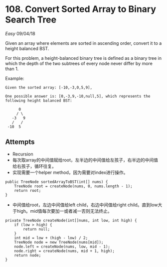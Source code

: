# 108. Convert Sorted Array to Binary Search Tree
*Easy*
09/04/18

Given an array where elements are sorted in ascending order, convert it to a height balanced BST.

For this problem, a height-balanced binary tree is defined as a binary tree in which the depth of the two subtrees of every node never differ by more than 1.

Example:
```
Given the sorted array: [-10,-3,0,5,9],

One possible answer is: [0,-3,9,-10,null,5], which represents the following height balanced BST:

      0
     / \
   -3   9
   /   /
 -10  5
```

## Attempts
* Recursion
* 每次取array的中间值赋给root，左半边的中间值给左孩子，右半边的中间值给右孩子，循环往复。
* 实现需要一个helper method，因为需要对index进行操作。
```
public TreeNode sortedArrayToBST(int[] nums) {
    TreeNode root = createNode(nums, 0, nums.length - 1);
    return root;
}
```
  - 中间值给root，左边中间值给left child，右边中间值给right child。直到low大于high。mid值每次要加一或者减一否则无法终止。
```
private TreeNode createNode(int[]nums, int low, int high) {
    if (low > high) {
        return null;
    }
    int mid = low + (high - low) / 2;
    TreeNode node = new TreeNode(nums[mid]);
    node.left = createNode(nums, low, mid - 1);
    node.right = createNode(nums, mid + 1, high);
    return node;
}
```
